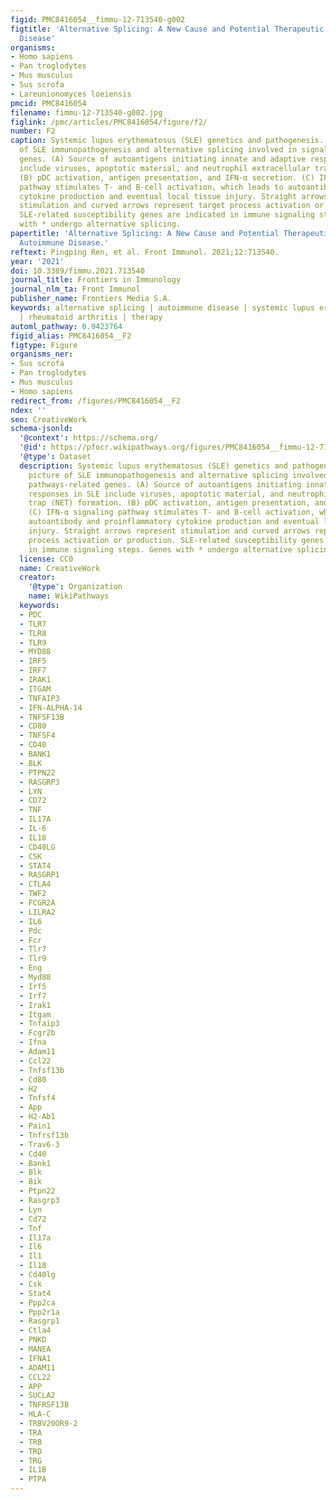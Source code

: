 ```yaml
---
figid: PMC8416054__fimmu-12-713540-g002
figtitle: 'Alternative Splicing: A New Cause and Potential Therapeutic Target in Autoimmune
  Disease'
organisms:
- Homo sapiens
- Pan troglodytes
- Mus musculus
- Sus scrofa
- Lareunionomyces loeiensis
pmcid: PMC8416054
filename: fimmu-12-713540-g002.jpg
figlink: /pmc/articles/PMC8416054/figure/f2/
number: F2
caption: Systemic lupus erythematosus (SLE) genetics and pathogenesis. Schematic picture
  of SLE immunopathogenesis and alternative splicing involved in signaling pathways-related
  genes. (A) Source of autoantigens initiating innate and adaptive responses in SLE
  include viruses, apoptotic material, and neutrophil extracellular trap (NET) formation.
  (B) pDC activation, antigen presentation, and IFN-α secretion. (C) IFN-α signaling
  pathway stimulates T- and B-cell activation, which leads to autoantibody and proinflammatory
  cytokine production and eventual local tissue injury. Straight arrows represent
  stimulation and curved arrows represent target process activation or production.
  SLE-related susceptibility genes are indicated in immune signaling steps. Genes
  with * undergo alternative splicing.
papertitle: 'Alternative Splicing: A New Cause and Potential Therapeutic Target in
  Autoimmune Disease.'
reftext: Pingping Ren, et al. Front Immunol. 2021;12:713540.
year: '2021'
doi: 10.3389/fimmu.2021.713540
journal_title: Frontiers in Immunology
journal_nlm_ta: Front Immunol
publisher_name: Frontiers Media S.A.
keywords: alternative splicing | autoimmune disease | systemic lupus erythematosus
  | rheumatoid arthritis | therapy
automl_pathway: 0.9423764
figid_alias: PMC8416054__F2
figtype: Figure
organisms_ner:
- Sus scrofa
- Pan troglodytes
- Mus musculus
- Homo sapiens
redirect_from: /figures/PMC8416054__F2
ndex: ''
seo: CreativeWork
schema-jsonld:
  '@context': https://schema.org/
  '@id': https://pfocr.wikipathways.org/figures/PMC8416054__fimmu-12-713540-g002.html
  '@type': Dataset
  description: Systemic lupus erythematosus (SLE) genetics and pathogenesis. Schematic
    picture of SLE immunopathogenesis and alternative splicing involved in signaling
    pathways-related genes. (A) Source of autoantigens initiating innate and adaptive
    responses in SLE include viruses, apoptotic material, and neutrophil extracellular
    trap (NET) formation. (B) pDC activation, antigen presentation, and IFN-α secretion.
    (C) IFN-α signaling pathway stimulates T- and B-cell activation, which leads to
    autoantibody and proinflammatory cytokine production and eventual local tissue
    injury. Straight arrows represent stimulation and curved arrows represent target
    process activation or production. SLE-related susceptibility genes are indicated
    in immune signaling steps. Genes with * undergo alternative splicing.
  license: CC0
  name: CreativeWork
  creator:
    '@type': Organization
    name: WikiPathways
  keywords:
  - PDC
  - TLR7
  - TLR8
  - TLR9
  - MYD88
  - IRF5
  - IRF7
  - IRAK1
  - ITGAM
  - TNFAIP3
  - IFN-ALPHA-14
  - TNFSF13B
  - CD80
  - TNFSF4
  - CD40
  - BANK1
  - BLK
  - PTPN22
  - RASGRP3
  - LYN
  - CD72
  - TNF
  - IL17A
  - IL-6
  - IL18
  - CD40LG
  - CSK
  - STAT4
  - RASGRP1
  - CTLA4
  - TWF2
  - FCGR2A
  - LILRA2
  - IL6
  - Pdc
  - Fcr
  - Tlr7
  - Tlr9
  - Eng
  - Myd88
  - Irf5
  - Irf7
  - Irak1
  - Itgam
  - Tnfaip3
  - Fcgr2b
  - Ifna
  - Adam11
  - Ccl22
  - Tnfsf13b
  - Cd80
  - H2
  - Tnfsf4
  - App
  - H2-Ab1
  - Pain1
  - Tnfrsf13b
  - Trav6-3
  - Cd40
  - Bank1
  - Blk
  - Bik
  - Ptpn22
  - Rasgrp3
  - Lyn
  - Cd72
  - Tnf
  - Il17a
  - Il6
  - Il1
  - Il18
  - Cd40lg
  - Csk
  - Stat4
  - Ppp2ca
  - Ppp2r1a
  - Rasgrp1
  - Ctla4
  - PNKD
  - MANEA
  - IFNA1
  - ADAM11
  - CCL22
  - APP
  - SUCLA2
  - TNFRSF13B
  - HLA-C
  - TRBV20OR9-2
  - TRA
  - TRB
  - TRD
  - TRG
  - IL1B
  - PTPA
---
```

